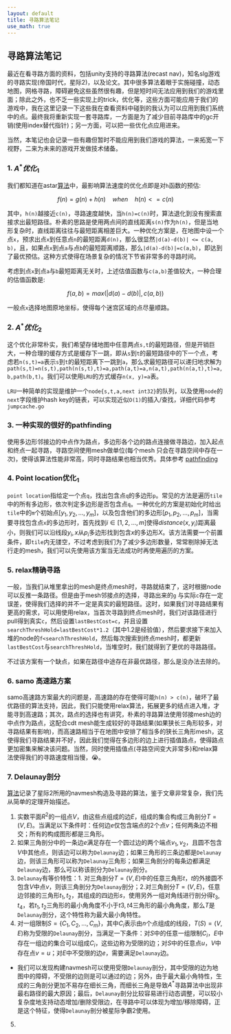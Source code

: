 ```yaml
---
layout: default
title: 寻路算法笔记
use_math: true
---
```


## 寻路算法笔记

最近在看寻路方面的资料，包括unity支持的寻路算法(recast nav)，知名slg游戏的寻路实现(帝国时代，星际2)，以及论文。其中很多算法着眼于实施碰撞，动态地图，网格寻路，障碍避免这些虽然很有趣，但是短时间无法应用到我们的游戏里面；除此之外，也不乏一些实现上的trick，优化等，这些方面可能应用于我们的游戏中，我在这里记录一下这些我在查看资料中碰到的我认为可以应用到我们系统中的点。最终我将重新实现一套寻路库，一方面是为了减少目前寻路库中的gc开销(使用index替代指针)；另一方面，可以把一些优化点应用进来。

当然，本笔记也会记录一些有趣但暂时不能应用到我们游戏的算法，一来拓宽一下视野，二来为未来的游戏开发做技术储备。

### 1. $A^* 优化_1$

我们都知道在astar[算法](https://en.wikipedia.org/wiki/A*_search_algorithm)中，最影响算法速度的优化点即是对`h`函数的预估:

$$f(n) = g(n) + h(n)\ \ \ \ when\ \ \ \ h(n) <= c(n)$$

其中，`h(n)`越接近`c(n)`，寻路速度越快，当`h(n)=c(n)`时，算法退化到没有搜索直接求出最短路径。朴素的思路是使用两点间的直线距离`s(n)`作为`h(n)`，但是当地形复杂时，直线距离往往与最短距离相差巨大。一种优化方案是，在地图中设一个点`x`，预求出点`x`到任意点`n`的最短距离`d(n)`，那么很显然`|d(a)-d(b)| <= c(a, b)`，且，如果点`x`到点`a`与点`b`的最短距离顺路，那么`|d(a)-d(b)|=c(a,b)`，即达到了最优预估。这种方式使得在场景复杂的情况下节省非常多的寻路时间。

考虑到点`x`到点`a`与`b`最短距离无关时，上述估值函数与`c(a,b)`差值较大，一种合理的估值函数是:

$$f(a,b) = max(|d(a)-d(b)|, c(a, b))$$

一般点`x`选择地图原地坐标，使得每个迷宫区域的点尽量顺路。

### 2. $A^* 优化_2$

这个优化非常朴实，我们希望存储地图中任意两点`s,t`的最短路径，但是开销巨大，一种合理的缓存方式是缓存下一跳，即从`s`到`t`的最短路径中的下一个点，考虑若`n(s,t)=a`表示`s`到`t`的最短距离下一跳到`a`，那么求最短路径可以递归地求解为`path(s,t)=n(s,t),path(n(s,t),t)=a,path(a,t)=a,n(a,t),path(n(a,t),t)=a,b,path(b,t)`。我们可以使用`LRU`的方式缓存`n(x, y)=a`表。

`LRU`一种简单的实现是维护一个`node{s,t,a,next int32}`的队列，以及使用`node`的`next`字段维护hash key的链表，可以实现近似`O(1)`的插入/查找，详细代码参考`jumpcache.go`

### 3. 一种实现的很好的pathfinding

使用多边形邻接边的中点作为路点，多边形各个边的路点连接做寻路边，加入起点和终点一起寻路，寻路空间使用mesh做单位(每个mesh 只会在寻路空间中存在一次)，使得该算法性能非常高，同时寻路结果也相当优秀。具体参考 [pathfinding](172.16.2.222/dongcheng/lib_chaos)

### 4. Point location优化$_1$

`point location`指给定一个点`q`，找出包含点`q`的多边形`p`。常见的方法是遍历`tile`中的所有多边形，依次判定多边形是否包含点`q`。一种优化的方案是初始化时给出`tile`中的`m`个初始点$[y_1, y_2,...,y_m]$，以及包含他们的多边形$[p_1,p_2,...,p_m]$，当需要寻找包含点`x`的多边形时，首先找到$i\in[1,2,...,m]$使得$distance(x,y_i)$距离最小，则我们可以沿线段$y_i,x$从$p_i$多边形找到包含$x$的多边形$X$。该方法需要一个前置条件，即`tile`内无镂空，不过考虑到我们为了减少多边形数量，常常剔除掉无法行走的mesh，我们可以先使用该方案当无法成功时再使用遍历的方案。

### 5. relax精确寻路

一般，当我们从堆里拿出的mesh是终点mesh时，寻路就结束了，这时根据node可以反推一条路径。但是由于mesh邻接点的选择，寻路出来的`g` 与实际`c`存在一定误差，使得我们选择的并不一定是真实的最短路径。这时，如果我们对寻路结果有更高的需求，可以用使用relax，当首次寻路到终点mesh时，我们对该路径进行pull得到真实`c`，然后设置`lastBestCost=c`，并且设置`searchThreshHold=lastBestCost*1.2`（其中1.2是经验值），然后要求接下来加入堆的node的`f<searchThreshHold`，然后每次搜索到终点mesh时，都更新`lastBestCost`与`searchThreshHold`，当堆空时，我们就得到了更优的寻路路径。

不过该方案有一个缺点，如果在路径中途存在非最优路径，那么是没办法去除的。

### 6. samo 高速路方案

samo高速路方案最大的问题是，高速路的存在使得可能`h(n) > c(n)`，破坏了最优路径的算法支持，因此，我们只能使用relax算法，拓展更多的结点进入堆，才能寻到高速路；其次，路点的选择也有讲究，朴素的寻路算法使用邻接mesh边的中点作为路点，这配合cdt mesh能生成较好的寻路结果(如果狭长三角形较多，对寻路结果有影响)，而高速路相当于在地图中安排了相当多的狭长三角形mesh，这使得我们寻路结果并不好，因此我们觉得在多边形的边上进行插值路点，使得路点更加密集来解决该问题。当然，同时使用插值点(寻路空间变大非常多)和relax算法使得我们的寻路速度相当慢，😭。

### 7. Delaunay剖分

[算法](https://citeseerx.ist.psu.edu/viewdoc/download?doi=10.1.1.14.6477&rep=rep1&type=pdf#:~:text=Degenerations%20such%20as%20edge%20overlapping,of%20dynamic%20polygo%2D%20nal%20domains.)记录了星际2所用的navmesh构造及寻路的算法，鉴于文章非常复杂，我们先从简单的定理开始描述。

1. 实数平面$R^2$的一组点$V$，由这些点组成的边$E$，组成的集合构成三角剖分$T=(V, E)$。当满足以下条件时：任何边$e$仅包含端点的2个点$v$；任何两条边不相交；所有的构成图形都是三角形。
2. 如果三角剖分中的一条边$e$满足存在一个圆过边的两个端点$v_1, v_2$，且圆不包含$V$中其他点，则该边可以称为`Delaunay`边；如果三角形的三条边都是`Delaunay`边，则该三角形可以称为`Delaunay`三角形；如果三角剖分的每条边都满足`Delaunay`边，那么可以称该剖分为`Delaunay`剖分。
3. `Delaunay`有等价特性：1. 对三角剖分$T=(V,E)$中的任意三角形$t$，$t$的外接圆不包含$V$中点$v$，则该三角剖分为`Delaunay`剖分；2.对三角剖分$T=(V,E)$，任意边邻接的三角形$t_1,t_2$，其组成的四边形$s$，使用另外一组对角线进行剖分得$t_3,t_4$，若$t_1,t_2$三角形的最小角角度不小于$t3,t4$三角形的最小角角度，那么$T$是`Delaunay`剖分，这个特性称为最大最小角特性。
4. 对一组限制$S=\{C_1,C_2,...,C_m\}$，其中$C_i$表示由$n$个点组成的线段，$T(S)=(V,E)$称为受限的`Delaunay`剖分，当满足一下条件：对$S$中的任意一组限制$C_i$，$E$中存在一组边的集合可以组成$C_i$，这些边称为受限的边；对$S$中的任意点$u$，$V$中存在点$v=u$；对$E$中不受限的边$e$，需要满足`Delaunay`边。

- 我们可以发现构建navmesh可以使用受限`Delaunay`剖分，其中受限的边为地图中的障碍，不受限的边则是可以通过的边；另外，由于最大最小角特性，生成的三角剖分更加不易存在细长三角，而细长三角是导致$A^*$寻路算法中出现非最右路径的最大原因；最后，`Delaunay`剖分比较容易进行动态调整，可以较小复杂度地支持动态增加/删除受限边，在寻路中可以体现为增加/移除障碍，正是这个特征，使得`Delaunay`剖分被星际争霸2使用。

5. 

